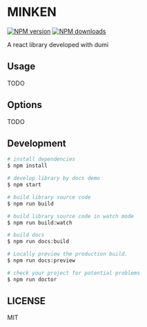 # MINKEN

[![NPM version](https://img.shields.io/npm/v/MINKEN.svg?style=flat)](https://npmjs.org/package/MINKEN)
[![NPM downloads](http://img.shields.io/npm/dm/MINKEN.svg?style=flat)](https://npmjs.org/package/MINKEN)

A react library developed with dumi

## Usage

TODO

## Options

TODO

## Development

```bash
# install dependencies
$ npm install

# develop library by docs demo
$ npm start

# build library source code
$ npm run build

# build library source code in watch mode
$ npm run build:watch

# build docs
$ npm run docs:build

# Locally preview the production build.
$ npm run docs:preview

# check your project for potential problems
$ npm run doctor
```

## LICENSE

MIT
